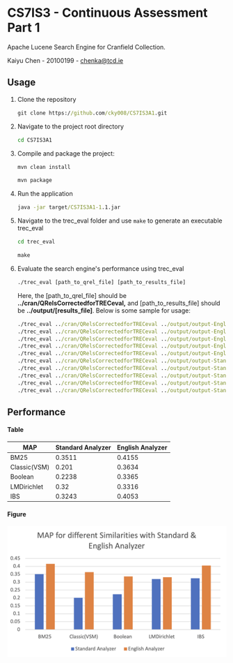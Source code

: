 # CS7IS3 - Continuous Assessment Part 1

Apache Lucene Search Engine for Cranfield Collection.

Kaiyu Chen - 20100199 - chenka@tcd.ie

## Usage

1. Clone the repository

   ```cmd
   git clone https://github.com/cky008/CS7IS3A1.git
   ```

2. Navigate to the project root directory

   ```cmd
   cd CS7IS3A1
   ```

3. Compile and package the project:

   ```cmd
   mvn clean install
   ```
   ```cmd
   mvn package
   ```

4. Run the application

   ```cmd
   java -jar target/CS7IS3A1-1.1.jar
   ```

5. Navigate to the trec_eval folder and use `make` to generate an executable trec_eval

   ```cmd
   cd trec_eval
   ```
   ```cmd
   make
   ```

6. Evaluate the search engine's performance using trec_eval

   ```cmd
   ./trec_eval [path_to_qrel_file] [path_to_results_file]
   ```

   Here, the [path_to_qrel_file] should be **../cran/QRelsCorrectedforTRECeval,** and [path_to_results_file] should be **../output/[results_file]**. Below is some sample for usage:

   ```cmd
   ./trec_eval ../cran/QRelsCorrectedforTRECeval ../output/output-EnglishAnalyzer–BM25.txt
   ./trec_eval ../cran/QRelsCorrectedforTRECeval ../output/output-EnglishAnalyzer–Boolean.txt
   ./trec_eval ../cran/QRelsCorrectedforTRECeval ../output/output-EnglishAnalyzer–Classic.txt
   ./trec_eval ../cran/QRelsCorrectedforTRECeval ../output/output-EnglishAnalyzer–IBS.txt
   ./trec_eval ../cran/QRelsCorrectedforTRECeval ../output/output-EnglishAnalyzer–LMDirichlet.txt
   ./trec_eval ../cran/QRelsCorrectedforTRECeval ../output/output-StandardAnalyzer–BM25.txt
   ./trec_eval ../cran/QRelsCorrectedforTRECeval ../output/output-StandardAnalyzer–Boolean.txt
   ./trec_eval ../cran/QRelsCorrectedforTRECeval ../output/output-StandardAnalyzer–Classic.txt
   ./trec_eval ../cran/QRelsCorrectedforTRECeval ../output/output-StandardAnalyzer–IBS.txt
   ./trec_eval ../cran/QRelsCorrectedforTRECeval ../output/output-StandardAnalyzer–LMDirichlet.txt
   ```

## Performance

#### Table

| MAP          | Standard Analyzer | English Analyzer |
| ------------ | ----------------- | ---------------- |
| BM25         | 0.3511            | 0.4155           |
| Classic(VSM) | 0.201             | 0.3634           |
| Boolean      | 0.2238            | 0.3365           |
| LMDirichlet  | 0.32              | 0.3316           |
| IBS          | 0.3243            | 0.4053           |

#### Figure

![MAP for different Similarities with Standard & English Analyzer](./assets/CleanShot%202023-10-22%20at%2004.48.01.png)